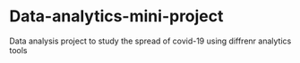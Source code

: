 # Data-analytics-mini-project

Data analysis project to study the spread of covid-19 using diffrenr analytics tools
